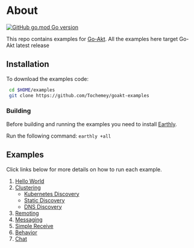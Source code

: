 # About

[![GitHub go.mod Go version](https://badges.chse.dev/github/go-mod/go-version/Tochemey/goakt-examples)](https://go.dev/doc/install)

This repo contains examples for [Go-Akt](https://github.com/Tochemey/goakt). All the examples here target Go-Akt latest release

## Installation
To download the examples code:

```bash
 cd $HOME/examples
 git clone https://github.com/Tochemey/goakt-examples
```

### Building

Before building and running the examples you need to install [Earthly](https://earthly.dev/get-earthly).

Run the following command:
`earthly +all`

## Examples
Click links below for more details on how to run each example.

1. [Hello World](./actor-hello-world)
2. [Clustering](./actor-cluster)
   - [Kubernetes Discovery](./actor-cluster/k8s)
   - [Static Discovery](./actor-cluster/static)
   - [DNS Discovery](./actor-cluster/dnssd)
3. [Remoting](./actor-remoting)
4. [Messaging](./actor-to-actor)
5. [Simple Receive](./actor-receive)
6. [Behavior](./actor-behaviors)
7. [Chat](./actor-chat)